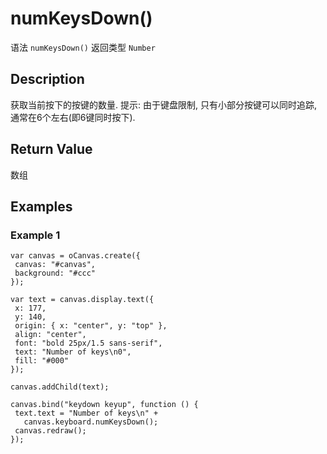 # numKeysDown()

语法 `numKeysDown()` 返回类型 `Number`

## Description

获取当前按下的按键的数量.
提示: 由于键盘限制, 只有小部分按键可以同时追踪, 通常在6个左右(即6键同时按下).

## Return Value

数组

## Examples 

### Example 1 

```
var canvas = oCanvas.create({ 
 canvas: "#canvas", 
 background: "#ccc" 
});

var text = canvas.display.text({
 x: 177,
 y: 140,
 origin: { x: "center", y: "top" },
 align: "center",
 font: "bold 25px/1.5 sans-serif",
 text: "Number of keys\n0",
 fill: "#000"
});

canvas.addChild(text);

canvas.bind("keydown keyup", function () {
 text.text = "Number of keys\n" +
   canvas.keyboard.numKeysDown();
 canvas.redraw();
});
```